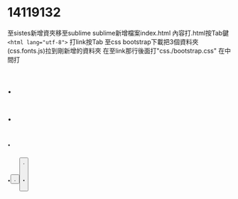 # 14119132
至sistes新增資夾移至sublime   sublime新增檔案index.html
內容打.html按Tab鍵 `<html lang="utf-8">`
打link按Tab
至css bootstrap下載把3個資料夾(css.fonts.js)拉到剛新增的資料夾
在至link那行後面打"css./bootstrap.css"
在中間打<h1>.<p>.<h2>.<p>.<button>.<button>.<h3>.<p>
